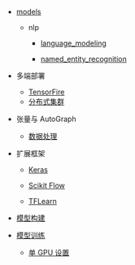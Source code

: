   - [models](/models/README.md)
    - nlp
      - [language_modeling](/models/nlp/language_modeling/README.md)
        
      - [named_entity_recognition](/models/nlp/named_entity_recognition/README.md)
        
  - 多端部署
    - [TensorFire](/多端部署/TensorFire.md)
    - [分布式集群](/多端部署/分布式集群.md)
  - 张量与 AutoGraph
    - [数据处理](/张量与%20AutoGraph/数据处理.md)
  - 扩展框架
    - [Keras](/扩展框架/Keras/README.md)
      
    - [Scikit Flow](/扩展框架/Scikit%20Flow/README.md)
      
    - [TFLearn](/扩展框架/TFLearn/README.md)
      
  - [模型构建](/模型构建/README.md)
    
  - [模型训练](/模型训练/README.md)
    - [单 GPU 设置](/模型训练/单%20GPU%20设置.md)